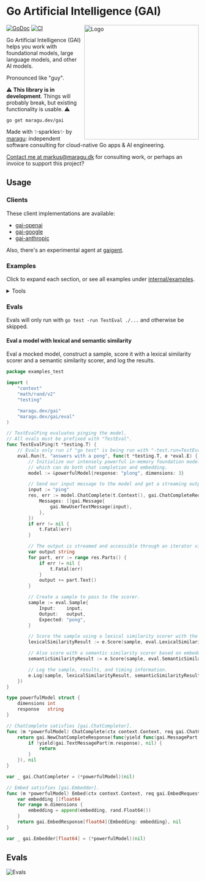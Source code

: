 # Go Artificial Intelligence (GAI)

<img src="logo.jpg" alt="Logo" width="300" align="right">

[![GoDoc](https://pkg.go.dev/badge/maragu.dev/gai)](https://pkg.go.dev/maragu.dev/gai)
[![CI](https://github.com/maragudk/gai/actions/workflows/ci.yml/badge.svg)](https://github.com/maragudk/gai/actions/workflows/ci.yml)

Go Artificial Intelligence (GAI) helps you work with foundational models, large language models, and other AI models.

Pronounced like "guy".

⚠️ **This library is in development**. Things will probably break, but existing functionality is usable. ⚠️

```shell
go get maragu.dev/gai
```

Made with ✨sparkles✨ by [maragu](https://www.maragu.dev/): independent software consulting for cloud-native Go apps & AI engineering.

[Contact me at markus@maragu.dk](mailto:markus@maragu.dk) for consulting work, or perhaps an invoice to support this project?

## Usage

### Clients

These client implementations are available:

- [gai-openai](https://github.com/maragudk/gai-openai)
- [gai-google](https://github.com/maragudk/gai-google)
- [gai-anthropic](https://github.com/maragudk/gai-anthropic)

Also, there's an experimental agent at [gaigent](https://github.com/maragudk/gaigent).

### Examples

Click to expand each section, or see all examples under [internal/examples](internal/examples).

<details>
	<summary>Tools</summary>

```go
package main

import (
	"context"
	"fmt"
	"log/slog"
	"os"
	"time"

	"maragu.dev/gai"
	openai "maragu.dev/gai-openai"
	"maragu.dev/gai/tools"
)

func main() {
	ctx := context.Background()
	log := slog.New(slog.NewTextHandler(os.Stderr, nil))

	c := openai.NewClient(openai.NewClientOptions{
		Key: os.Getenv("OPENAI_API_KEY"),
		Log: log,
	})

	cc := c.NewChatCompleter(openai.NewChatCompleterOptions{
		Model: openai.ChatCompleteModelGPT4o,
	})

	req := gai.ChatCompleteRequest{
		Messages: []gai.Message{
			gai.NewUserTextMessage("What time is it?"),
		},
		System: gai.Ptr("You are a British seagull. Speak like it."),
		Tools: []gai.Tool{
			tools.NewGetTime(time.Now), // Note that some tools that only require the stdlib are included in GAI
		},
	}

	res, err := cc.ChatComplete(ctx, req)
	if err != nil {
		log.Error("Error chat-completing", "error", err)
		return
	}

	var parts []gai.MessagePart
	var result gai.ToolResult

	for part, err := range res.Parts() {
		if err != nil {
			log.Error("Error processing part", "error", err)
			return
		}

		parts = append(parts, part)

		switch part.Type {
		case gai.MessagePartTypeText:
			fmt.Print(part.Text())

		case gai.MessagePartTypeToolCall:
			toolCall := part.ToolCall()
			for _, tool := range req.Tools {
				if tool.Name != toolCall.Name {
					continue
				}

				content, err := tool.Function(ctx, toolCall.Args) // Tools aren't called automatically, so you can decide if, how, and when
				result = gai.ToolResult{
					ID:      toolCall.ID,
					Content: content,
					Err:     err,
				}
				break
			}
		}
	}

	if result.ID == "" {
		log.Error("No tool result found")
		return
	}

	// Add both the tool call (in the parts) and the tool result to the messages, and make another request
	req.Messages = append(req.Messages,
		gai.Message{Role: gai.MessageRoleModel, Parts: parts},
		gai.NewUserToolResultMessage(result),
	)

	res, err = cc.ChatComplete(ctx, req)
	if err != nil {
		log.Error("Error chat-completing", "error", err)
		return
	}

	for part, err := range res.Parts() {
		if err != nil {
			log.Error("Error processing part", "error", err)
			return
		}

		switch part.Type {
		case gai.MessagePartTypeText:
			fmt.Print(part.Text())
		}
	}
}
```

</details>

### Evals

Evals will only run with `go test -run TestEval ./...` and otherwise be skipped.

#### Eval a model with lexical and semantic similarity

Eval a mocked model, construct a sample, score it with a lexical similarity scorer and a semantic similarity scorer, and log the results.

```go
package examples_test

import (
	"context"
	"math/rand/v2"
	"testing"

	"maragu.dev/gai"
	"maragu.dev/gai/eval"
)

// TestEvalPing evaluates pinging the model.
// All evals must be prefixed with "TestEval".
func TestEvalPing(t *testing.T) {
	// Evals only run if "go test" is being run with "-test.run=TestEval", e.g.: "go test -test.run=TestEval ./..."
	eval.Run(t, "answers with a pong", func(t *testing.T, e *eval.E) {
		// Initialize our intensely powerful in-memory foundation model,
		// which can do both chat completion and embedding.
		model := &powerfulModel{response: "plong", dimensions: 3}

		// Send our input message to the model and get a streaming output back.
		input := "ping"
		res, err := model.ChatComplete(t.Context(), gai.ChatCompleteRequest{
			Messages: []gai.Message{
				gai.NewUserTextMessage(input),
			},
		})
		if err != nil {
			t.Fatal(err)
		}

		// The output is streamed and accessible through an iterator via the Parts() method.
		var output string
		for part, err := range res.Parts() {
			if err != nil {
				t.Fatal(err)
			}
			output += part.Text()
		}

		// Create a sample to pass to the scorer.
		sample := eval.Sample{
			Input:    input,
			Output:   output,
			Expected: "pong",
		}

		// Score the sample using a lexical similarity scorer with the Levenshtein distance.
		lexicalSimilarityResult := e.Score(sample, eval.LexicalSimilarityScorer(eval.LevenshteinDistance))

		// Also score with a semantic similarity scorer based on embedding vectors and cosine similarity.
		semanticSimilarityResult := e.Score(sample, eval.SemanticSimilarityScorer(t, model, eval.CosineSimilarity))

		// Log the sample, results, and timing information.
		e.Log(sample, lexicalSimilarityResult, semanticSimilarityResult)
	})
}

type powerfulModel struct {
	dimensions int
	response   string
}

// ChatComplete satisfies [gai.ChatCompleter].
func (m *powerfulModel) ChatComplete(ctx context.Context, req gai.ChatCompleteRequest) (gai.ChatCompleteResponse, error) {
	return gai.NewChatCompleteResponse(func(yield func(gai.MessagePart, error) bool) {
		if !yield(gai.TextMessagePart(m.response), nil) {
			return
		}
	}), nil
}

var _ gai.ChatCompleter = (*powerfulModel)(nil)

// Embed satisfies [gai.Embedder].
func (m *powerfulModel) Embed(ctx context.Context, req gai.EmbedRequest) (gai.EmbedResponse[float64], error) {
	var embedding []float64
	for range m.dimensions {
		embedding = append(embedding, rand.Float64())
	}
	return gai.EmbedResponse[float64]{Embedding: embedding}, nil
}

var _ gai.Embedder[float64] = (*powerfulModel)(nil)
```

## Evals

![Evals](https://api.evals.fun/evals.svg?key=p_public_key_3cce2e69199da00dc5ae46643b42a001&branch=main)
